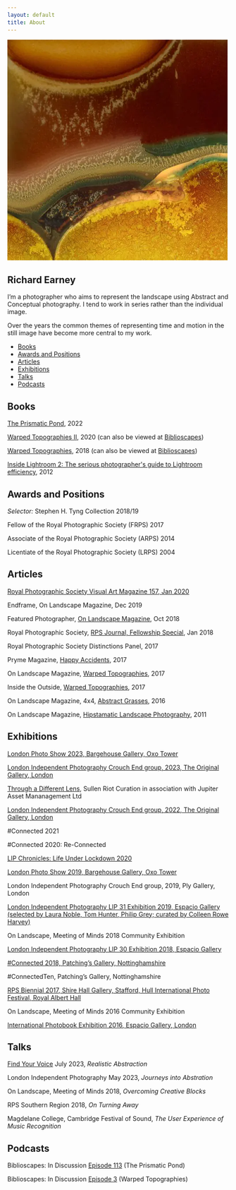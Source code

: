 ```yaml
---
layout: default
title: About
---
```


![Warped Topographies](warped-topographies/warped-topographies-01.webp "Warped Topographies")


## Richard Earney

I’m a photographer who aims to represent the landscape using Abstract and Conceptual photography. I tend to work in series rather than the individual image.

Over the years the common themes of representing time and motion in the still image have become more central to my work.

-   [Books](#books)
-   [Awards and Positions](#awards-and-positions)
-   [Articles](#articles)
-   [Exhibitions](#exhibitions)
-   [Talks](#talks)
-   [Podcasts](#podcasts)

## Books

[The Prismatic Pond](https://methodphotopress.co.uk), 2022

[Warped Topographies II](http://methodphotopress.uk/), 2020 (can also be viewed at [Biblioscapes](https://biblioscapes.com/library/warped-topographies-ii))

[Warped Topographies](https://www.kozubooks.com/books-new/richard-earney-warped-topographies), 2018 (can also be viewed at [Biblioscapes](https://biblioscapes.com/library/warped-topographies))

[Inside Lightroom 2: The serious photographer's guide to Lightroom efficiency](https://www.amazon.co.uk/Inside-Lightroom-serious-photographers-efficiency/dp/1138456306?crid=13UHN3DFGKZXT&keywords=Inside%20lightroom&qid=1666183854&sprefix=inside%20lightroom%2Caps%2C82&sr=8-1), 2012

## Awards and Positions

*Selector:* Stephen H. Tyng Collection 2018/19

Fellow of the Royal Photographic Society (FRPS) 2017

Associate of the Royal Photographic Society (ARPS) 2014

Licentiate of the Royal Photographic Society (LRPS) 2004

## Articles

[Royal Photographic Society Visual Art Magazine 157, Jan 2020](blog/2018-01-14-feature-in-the-rps-journal)

Endframe, On Landscape Magazine, Dec 2019

Featured Photographer, [On Landscape Magazine](https://www.onlandscape.co.uk/2019/12/cemetery-bins-graveyards-graveyard/), Oct 2018

Royal Photographic Society, [RPS Journal, Fellowship Special](https://method.photo/s/RPS-Journal-January-2018.pdf), Jan 2018

Royal Photographic Society Distinctions Panel, 2017

Pryme Magazine, [Happy Accidents](http://prymeeditions.com/happy-accidents-september-2017), 2017

On Landscape Magazine, [Warped Topographies](https://www.onlandscape.co.uk/2017/04/warped-topographies/), 2017

Inside the Outside, [Warped Topographies](http://www.inside-the-outside.com/warped-topographies-richard-earney/), 2017

On Landscape Magazine,  4x4, [Abstract Grasses](https://www.onlandscape.co.uk/2016/01/subscribers-4x4-portfolios-106/), 2016

On Landscape Magazine, [Hipstamatic Landscape Photography](https://www.onlandscape.co.uk/2011/11/hipstamatic-landscape-photography/), 2011

## Exhibitions

[London Photo Show 2023, Bargehouse Gallery, Oxo Tower](/lps/)

[London Independent Photography Crouch End group, 2023, The Original Gallery, London](blog/2023-03-21-lip-crouch-end-annual)

[Through a Different Lens](https://www.instagram.com/p/Cp-yq5aIS24), Sullen Riot Curation in association with Jupiter Asset Mananagement Ltd

[London Independent Photography Crouch End group, 2022, The Original Gallery, London](blog/2022-03-15-crouch-end-lip-annual-show)

#Connected 2021

#Connected 2020: Re-Connected

[LIP Chronicles: Life Under Lockdown 2020](blog/2021-01-13-lip-chronicles-life-in-lockdown)

[London Photo Show 2019, Bargehouse Gallery, Oxo Tower](blog/2019-10-17-the-london-photo-show)

London Independent Photography Crouch End group, 2019, Ply Gallery, London

[London Independent Photography LIP 31 Exhibition 2019, Espacio Gallery (selected by Laura Noble, Tom Hunter, Philip Grey; curated by Colleen Rowe Harvey)](blog/2019-10-01-lip-31)

On Landscape, Meeting of Minds 2018 Community Exhibition

[London Independent Photography LIP 30 Exhibition 2018, Espacio Gallery](blog/2018-10-08-london-independent-photographers-30th-annual-exhibition)

[#Connected 2018, Patching’s Gallery, Nottinghamshire](blog/2018-04-25-#connected2018)

#ConnectedTen, Patching’s Gallery, Nottinghamshire

[RPS Biennial 2017, Shire Hall Gallery, Stafford, Hull International Photo Festival, Royal Albert Hall](blog/2017-02-14-rps-biennial-2017)

On Landscape, Meeting of Minds 2016 Community Exhibition

[International Photobook Exhibition 2016, Espacio Gallery, London](blog/2016-10-11-rps-international-photobook-exhibition)

## Talks

[Find Your Voice](https://fyv.art/) July 2023, *Realistic Abstraction*

London Independent Photography May 2023, *Journeys into Abstration*

On Landscape, Meeting of Minds 2018, *Overcoming Creative Blocks*

RPS Southern Region 2018, *On Turning Away*

Magdelane College, Cambridge Festival of Sound, *The User Experience of Music Recognition*


## Podcasts

Biblioscapes: In Discussion [Episode 113](https://biblioscapes.com/in-discussion/richard-earney-1) (The Prismatic Pond)

Biblioscapes: In Discussion [Episode 3](https://biblioscapes.com/in-discussion/richard-earney) (Warped Topographies)


